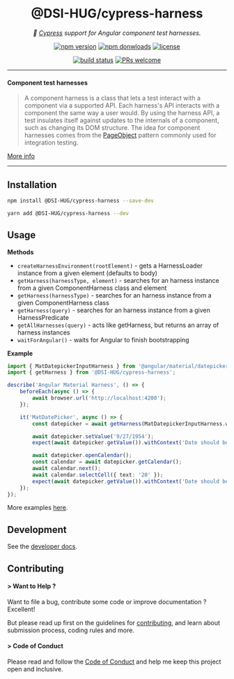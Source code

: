 <h1 align="center">
    @DSI-HUG/cypress-harness
</h1>

<p align="center">
    <i>🔬 <a href="https://www.cypress.io" alt="cypress">Cypress</a> support for Angular component test harnesses.</i><br/>
</p>

<p align="center">
    <a href="https://www.npmjs.com/package/@DSI-HUG/cypress-harness">
        <img src="https://img.shields.io/npm/v/@DSI-HUG/cypress-harness.svg?color=blue&logo=npm" alt="npm version" /></a>
    <a href="https://npmcharts.com/compare/@DSI-HUG/cypress-harness?minimal=true">
        <img src="https://img.shields.io/npm/dw/@DSI-HUG/cypress-harness.svg?color=7986CB&logo=npm" alt="npm donwloads" /></a>
    <a href="https://github.com/DSI-HUG/cypress-harness/blob/main/LICENSE">
        <img src="https://img.shields.io/npm/l/@DSI-HUG/cypress-harness.svg?color=ff69b4" alt="license" /></a>
</p>

<p align="center">
    <a href="https://github.com/DSI-HUG/cypress-harness/actions/workflows/ci_tests.yml">
        <img src="https://github.com/DSI-HUG/cypress-harness/actions/workflows/ci_tests.yml/badge.svg" alt="build status" /></a>
    <a href="https://github.com/DSI-HUG/cypress-harness/blob/main/CONTRIBUTING.md#-submitting-a-pull-request-pr">
        <img src="https://img.shields.io/badge/PRs-welcome-brightgreen.svg" alt="PRs welcome" /></a>
</p>

<hr/>

#### Component test harnesses

> A component harness is a class that lets a test interact with a component via a supported API. Each harness's API interacts with a component the same way a user would. By using the harness API, a test insulates itself against updates to the internals of a component, such as changing its DOM structure. The idea for component harnesses comes from the [PageObject](https://martinfowler.com/bliki/PageObject.html) pattern commonly used for integration testing.

[More info](https://material.angular.io/cdk/test-harnesses/overview)

<hr/>

## Installation

```sh
npm install @DSI-HUG/cypress-harness --save-dev
```

```sh
yarn add @DSI-HUG/cypress-harness --dev
```


## Usage

__Methods__

- `createHarnessEnvironment(rootElement)` - gets a HarnessLoader instance from a given element (defaults to body)
- `getHarness(harnessType, element)` - searches for an harness instance from a given ComponentHarness class and element
- `getHarness(harnessType)` - searches for an harness instance from a given ComponentHarness class
- `getHarness(query)` - searches for an harness instance from a given HarnessPredicate
- `getAllHarnesses(query)` - acts like getHarness, but returns an array of harness instances
- `waitForAngular()` - waits for Angular to finish bootstrapping

__Example__

```ts
import { MatDatepickerInputHarness } from '@angular/material/datepicker/testing';
import { getHarness } from '@DSI-HUG/cypress-harness';

describe('Angular Material Harness', () => {
    beforeEach(async () => {
        await browser.url('http://localhost:4200');
    });

    it('MatDatePicker', async () => {
        const datepicker = await getHarness(MatDatepickerInputHarness.with({ selector: '#demo-datepicker-input' }));

        await datepicker.setValue('9/27/1954');
        expect(await datepicker.getValue()).withContext('Date should be 9/27/1954').toBe('9/27/1954');

        await datepicker.openCalendar();
        const calendar = await datepicker.getCalendar();
        await calendar.next();
        await calendar.selectCell({ text: '20' });
        expect(await datepicker.getValue()).withContext('Date should be 10/20/1954').toBe('10/20/1954');
    });
});
```

More examples [here][examples].


## Development

See the [developer docs][developer].


## Contributing

#### > Want to Help ?

Want to file a bug, contribute some code or improve documentation ? Excellent!

But please read up first on the guidelines for [contributing][contributing], and learn about submission process, coding rules and more.

#### > Code of Conduct

Please read and follow the [Code of Conduct][codeofconduct] and help me keep this project open and inclusive.




[developer]: https://github.com/DSI-HUG/cypress-harness/blob/main/DEVELOPER.md
[contributing]: https://github.com/DSI-HUG/cypress-harness/blob/main/CONTRIBUTING.md
[codeofconduct]: https://github.com/DSI-HUG/cypress-harness/blob/main/CODE_OF_CONDUCT.md
[examples]: https://github.com/DSI-HUG/cypress-harness/blob/main/projects/tests-e2e/harness.e2e.ts
